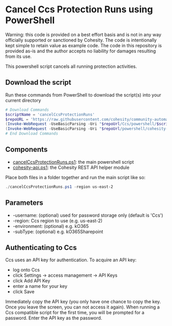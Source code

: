 # Cancel Ccs Protection Runs using PowerShell

Warning: this code is provided on a best effort basis and is not in any way officially supported or sanctioned by Cohesity. The code is intentionally kept simple to retain value as example code. The code in this repository is provided as-is and the author accepts no liability for damages resulting from its use.

This powershell script cancels all running protection activities.

## Download the script

Run these commands from PowerShell to download the script(s) into your current directory

```powershell
# Download Commands
$scriptName = 'cancelCcsProtectionRuns'
$repoURL = 'https://raw.githubusercontent.com/cohesity/community-automation-samples/main'
(Invoke-WebRequest -UseBasicParsing -Uri "$repoUrl/Ccs/powershell/$scriptName/$scriptName.ps1").content | Out-File "$scriptName.ps1"; (Get-Content "$scriptName.ps1") | Set-Content "$scriptName.ps1"
(Invoke-WebRequest -UseBasicParsing -Uri "$repoUrl/powershell/cohesity-api/cohesity-api.ps1").content | Out-File cohesity-api.ps1; (Get-Content cohesity-api.ps1) | Set-Content cohesity-api.ps1
# End Download Commands
```

## Components

* [cancelCcsProtectionRuns.ps1](https://raw.githubusercontent.com/cohesity/community-automation-samples/main/Ccs/powershell/cancelCcsProtectionRuns/cancelCcsProtectionRuns.ps1): the main powershell script
* [cohesity-api.ps1](https://raw.githubusercontent.com/cohesity/community-automation-samples/main/powershell/cohesity-api/cohesity-api.ps1): the Cohesity REST API helper module

Place both files in a folder together and run the main script like so:

```powershell
./cancelCcsProtectionRuns.ps1 -region us-east-2
```

## Parameters

* -username: (optional) used for password storage only (default is 'Ccs')
* -region: Ccs region to use (e.g. us-east-2)
* -environment: (optional) e.g. kO365
* -subType: (optional) e.g. kO365Sharepoint

## Authenticating to Ccs

Ccs uses an API key for authentication. To acquire an API key:

* log onto Ccs
* click Settings -> access management -> API Keys
* click Add API Key
* enter a name for your key
* click Save

Immediately copy the API key (you only have one chance to copy the key. Once you leave the screen, you can not access it again). When running a Ccs compatible script for the first time, you will be prompted for a password. Enter the API key as the password.
